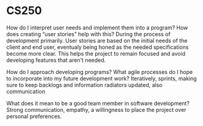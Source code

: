 # CS250

How do I interpret user needs and implement them into a program? How does creating “user stories” help with this?
During the process of development primarily. User stories are based on the initial needs of the client and end user, 
eventualy being honed as the needed specifications become more clear. This helps the project to remain focused 
and avoid developing features that aren't needed.

How do I approach developing programs? What agile processes do I hope to incorporate into my future development work?
Iteratively, sprints, making sure to keep backlogs and information radiators updated, also communication


What does it mean to be a good team member in software development?
Strong communication, empathy, a willingness to place the project over personal preferences.
